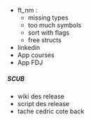- ft_nm :
	- missing types
	- too much symbols
	- sort with flags
	- free structs
- linkedin
- App courses
- App FDJ


##### SCUB
- wiki des release
- script des release
- tache cedric cote back